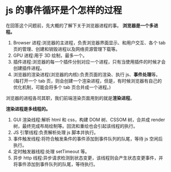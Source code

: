 # js 的事件循环是个怎样的过程

在回答这个问题前，先大概的了解下关于浏览器进程的事。
**浏览器是一个多进程。**

1. Browser 进程:浏览器的主进程，负责浏览器界面显示、和用户交互、各个 tab 页的管理、创建和销毁进程以及网络资源管理下载等。
1. GPU 进程:用于 3D 绘制，最多一个。
1. 插件进程:浏览器的每一个插件分别对应一个进程，只有当使用插件的时候才会创建插件进程。
1. 浏览器的渲染进程(浏览器的内核):负责页面的渲染、执行 js、**事件处理**等。(每打开一个 tab 页，则会创建一个渲染进程，但是，有时候浏览器有自己的优化机制，可能会将多个 tab 页合并成一个进程。)

浏览器的进程各司其职，我们前端渲染页面用到的就是**渲染进程**。

**渲染进程是多线程的。**

1. GUI 渲染线程:解析 html 和 css，构建 DOM 树、CSSOM 树，合并成 render 树，最终完成布局绘制等。回流和重绘也会引起该线程的执行。
1. JS 引擎线程:负责解析处理 js 脚本并执行。
1. 事件触发线程:将符合触发条件的事件添加到事件队列的队尾，等待 js 空闲后执行。
1. 定时触发器线程:处理 setTimeout 等。
1. 异步 http 线程:异步请求检测到状态变更，该线程则会产生状态变更事件，并将事件添加到事件队列的队尾，等待执行。
